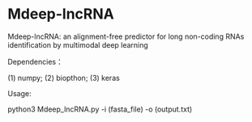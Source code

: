 # Mdeep-lncRNA
Mdeep-lncRNA: an alignment-free predictor for long non-coding RNAs identification by multimodal deep learning

Dependencies：


(1) numpy; (2) biopthon; (3) keras



Usage:

python3 Mdeep_lncRNA.py -i (fasta_file) -o (output.txt)

